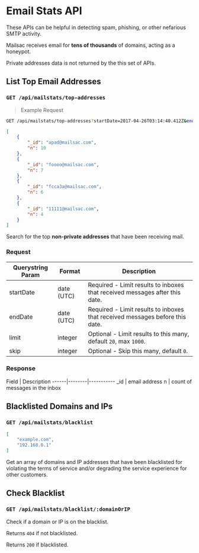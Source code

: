 # Email Stats API

These APIs can be helpful in detecting spam, phishing, or other nefarious SMTP
activity.

Mailsac receives email for **tens of thousands** of domains, acting as a
honeypot.

Private addresses data is not returned by the this set of APIs.


## List Top Email Addresses
### `GET /api/mailstats/top-addresses`

> Example Request

```bash
GET /api/mailstats/top-addresses?startDate=2017-04-26T03:14:40.412Z&endDate=2017-04-28T07:14:40.412Z
```

```json
[
    {
        "_id": "apad@mailsac.com",
        "n": 10
    },
    {
        "_id": "foooo@mailsac.com",
        "n": 7
    },
    {
        "_id": "fcca3a@mailsac.com",
        "n": 6
    },
    {
        "_id": "11111@mailsac.com",
        "n": 4
    }
]
```

Search for the top **non-private addresses** that have been receiving mail.

### Request

Querystring Param | Format | Description
------|--------|-----------
startDate | date (UTC) | Required - Limit results to inboxes that received messages after this date.
endDate | date (UTC) | Required - Limit results to inboxes that received messages before this date.
limit | integer | Optional - Limit results to this many, default `20`, max `1000`.
skip | integer | Optional - Skip this many, default `0`.


### Response

Field | Description
------|--------|-----------
\_id | email address
n | count of messages in the inbox


## Blacklisted Domains and IPs
### `GET /api/mailstats/blacklist`

```json
[
    "example.com",
    "192.168.0.1"
]
```

Get an array of domains and IP addresses that have been blacklisted for
violating the terms of service and/or degrading the service experience for
other customers.


## Check Blacklist
### `GET /api/mailstats/blacklist/:domainOrIP`

Check if a domain or IP is on the blacklist.

Returns `404` if not blacklisted.

Returns `200` if blacklisted.
